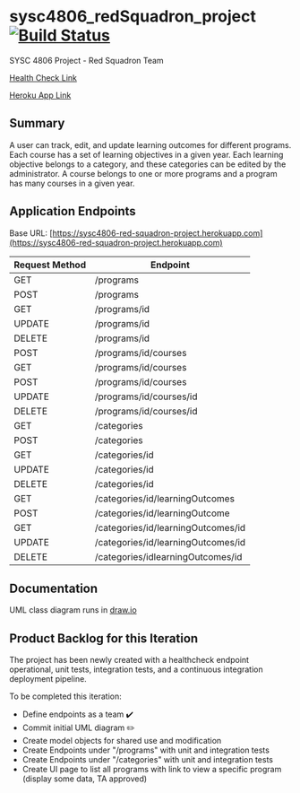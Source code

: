 # sysc4806_redSquadron_project [![Build Status](https://travis-ci.org/gsteelex/sysc4806_redSquadron_project.svg?branch=master)](https://travis-ci.org/gsteelex/sysc4806_redSquadron_project)
SYSC 4806 Project - Red Squadron Team 

[Health Check Link](https://sysc4806-red-squadron-project.herokuapp.com/healthCheck)

[Heroku App Link](https://sysc4806-red-squadron-project.herokuapp.com/healthCheck)


## Summary
A user can track, edit, and update learning outcomes for different programs. Each course has a set of learning objectives in a given year. Each learning objective belongs to a category, and these categories can be edited by the administrator. A course belongs to one or more programs and a program has many courses in a given year.

## Application Endpoints
Base URL: [https://sysc4806-red-squadron-project.herokuapp.com](https://sysc4806-red-squadron-project.herokuapp.com)

|Request Method|Endpoint|
|-------------|-------------|
|GET	| /programs |
|POST	|	/programs	|
|GET	|	/programs/id	|
|UPDATE	|	/programs/id	|
|DELETE	|	/programs/id	|
|POST	|	/programs/id/courses |
|GET	| 	/programs/id/courses	|
|POST	|	/programs/id/courses	|
|UPDATE	|	/programs/id/courses/id	|
|DELETE	|	/programs/id/courses/id	|
|GET	|	/categories	|
|POST	|	/categories	|
|GET	|	/categories/id	|
|UPDATE	|	/categories/id	|
|DELETE	|	/categories/id	|
|GET	|	/categories/id/learningOutcomes	|
|POST	|	/categories/id/learningOutcome	|
|GET	|	/categories/id/learningOutcomes/id	|
|UPDATE	|	/categories/id/learningOutcomes/id	|
|DELETE	|	/categories/idlearningOutcomes/id	|

## Documentation
UML class diagram runs in [draw.io](https://www.draw.io/)

## Product Backlog for this Iteration
The project has been newly created with a healthcheck endpoint operational, unit tests, integration tests, and a continuous integration deployment pipeline. 

To be completed this iteration:
* Define endpoints as a team :heavy_check_mark:
* Commit initial UML diagram :pencil2:
* Create model objects for shared use and modification
* Create Endpoints under "/programs" with unit and integration tests
* Create Endpoints under "/categories" with unit and integration tests
* Create UI page to list all programs with link to view a specific program (display some data, TA approved)
